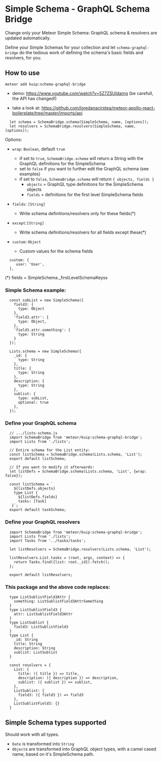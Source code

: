 # Simple Schema - GraphQL Schema Bridge

Change only your Meteor Simple Schema: GraphQL schema & resolvers are updated automatically.

Define your Simple Schemas for your collection and let `schema-graphql-bridge` do the tedious work of defining the schema's basic fields and resolvers, for you.

## How to use

`meteor add kuip:schema-graphql-bridge`

- demo: https://www.youtube.com/watch?v=5Z7ZSUIdamg (be carefull, the API has changed!)

- take a look at: https://github.com/loredanacirstea/meteor-apollo-react-boilerplate/tree/master/imports/api

```
  let schema = SchemaBridge.schema(SimpleSchema, name, [options]);
  let resolvers = SchemaBridge.resolvers(SimpleSchema, name, [options]);

```

Options:

- `wrap`: `Boolean`, default `true`
  - if set to `true`, `SchemaBridge.schema` will return a String with the GraphQL definitions for the SimpleSchema
  - set to `false` if you want to further edit the GraphQL schema (see examples)
  - if set to `false`, `SchemaBridge.schema` will return `{ objects, fields }`
      - `objects` = GraphQL type definitions for the SimpleSchema objects
      - `fields` = definitions for the first level SimpleSchema fields

- `fields`: `[String]`
  - Write schema definitions/resolvers only for these fields(*)

- `except`:`[String]`
  - Write schema definitions/resolvers for all fields except these(*)
  
- `custom`: `Object`
  - Custom values for the schema fields

```
  custom: {
     user: 'User',
  },
```

(*) fields = SimpleSchema._firstLevelSchemaKeyss


### Simple Schema example:

```
  const subList = new SimpleSchema({
    field3: {
      type: Object
    },
    'field3.attr': {
      type: Object,
    },
    'field3.attr.something': {
      type: String
    }
  });

  Lists.schema = new SimpleSchema({
    _id: {
      type: String
    },
    title: { 
      type: String 
    },
    description: { 
      type: String 
    },
    sublist: {
      type: subList,
      optional: true
    },
  });

```

### Define your GraphQL schema

```
  // .../lists-schema.js
  import SchemaBridge from 'meteor/kuip:schema-graphql-bridge';
  import Lists from './lists';

  // Entire schema for the List entity:
  const listSchema = SchemaBridge.schema(Lists.schema, 'List');
  export default listSchema;

  // If you want to modify it afterwards:
  let listDefs = SchemaBridge.schema(Lists.schema, 'List', {wrap: false});

  const listSchema = `
    ${listDefs.objects}
    type List {
      ${listDefs.fields}
      tasks: [Task]
   }`;
  export default taskSchema;

```

### Define your GraphQL resolvers

```
  import SchemaBridge from 'meteor/kuip:schema-graphql-bridge';
  import Lists from './lists';
  import Tasks from '../tasks/tasks';

  let listResolvers = SchemaBridge.resolvers(Lists.schema, 'List');

  listResolvers.List.tasks = (root, args, context) => {
    return Tasks.find({list: root._id}).fetch();
  };

  export default listResolvers;
```

### This package and the above code replaces:

```
  type ListSublistField3Attr {
    something: ListSublistField3AttrSomething
  }
  type ListSublistField3 {
    attr: ListSublistField3Attr
  }
  type ListSublist {
    field3: ListSublistField3
  }
  type List {
    _id: String
    title: String 
    description: String 
    sublist: ListSublist
  }

```

```
  const resolvers = {
    List: {
      title: ({ title }) => title,
      description: ({ description }) => description,
      sublist: ({ sublist }) => sublist,
    },
    ListSublist: {
      field3: ({ field3 }) => field3
    },
    ListSublistField3: {}
  }
```

## Simple Schema types supported

Should work with all types.

- `Date` is transformed into `String`
- `Object`s are transformed into GraphQL object types, with a camel cased name, based on it's SimpleSchema path.

